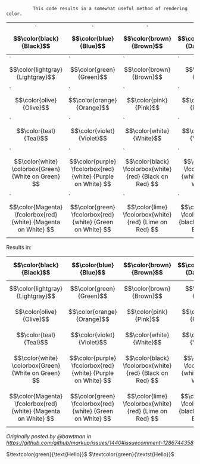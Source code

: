               This code results in a somewhat useful method of rendering color.

| `$$\color{black}{Black}$$ |  `$$\color{blue}{Blue}$$ | `$$\color{brown}{Brown}$$ | `$$\color{darkgray}{Darkgray}$$  | `$$\color{gray}{Gray}$$ | 
| ------------- | ------------- | ------------- | ------------- | ------------- | 
| `$$\color{lightgray}{Lightgray}$$ |  `$$\color{green}{Green}$$ | `$$\color{brown}{Brown}$$ | `$$\color{lime}{Lime}$$  | `$$\color{magenta}{Magenta}$$ |
| `$$\color{olive}{Olive}$$ |  `$$\color{orange}{Orange}$$ | `$$\color{pink}{Pink}$$ | `$$\color{purple}{Purple}$$  | `$$\color{red}{Red}$$ | 
| `$$\color{teal}{Teal}$$ |  `$$\color{violet}{Violet}$$ | `$$\color{white}{White}$$ | `$$\color{yellow}{Yellow}$$  | `$$\color{BurntOrange}{MBurntOrange}$$ |
| `$$\color{white} \colorbox{Green} {White on Green} $$   | `$$\color{purple} \fcolorbox{red}{white} {Purple on White} $$  | `$$\color{black} \fcolorbox{white} {red} {Black on Red} $$   | `$$\color{black} \fcolorbox{red}{white} {Black on White} $$ | `$$\color{black} \colorbox{BurntOrange} {orange background} $$ |
| `$$\color{Magenta} \fcolorbox{red}{white} {Magenta on White} $$ |  `$$\color{green} \fcolorbox{red}{white} {Green on White} $$ | `$$\color{lime} \fcolorbox{white}{red} {Lime on Red} $$ |`$$\color{Orange} \fcolorbox{white}{black} {Orange on Black} $$  | `$$\color{blue} \fcolorbox{white}{red} {Blue on White} $$ | 



Results in:

|  $$\color{black}{Black}$$ |  $$\color{blue}{Blue}$$ | $$\color{brown}{Brown}$$ | $$\color{darkgray}{Darkgray}$$  | $$\color{gray}{Gray}$$ | 
| ------------- | ------------- | ------------- | ------------- | ------------- | 
| $$\color{lightgray}{Lightgray}$$ |  $$\color{green}{Green}$$ | $$\color{brown}{Brown}$$ | $$\color{lime}{Lime}$$  | $$\color{magenta}{Magenta}$$ |
| $$\color{olive}{Olive}$$ |  $$\color{orange}{Orange}$$ | $$\color{pink}{Pink}$$ | $$\color{purple}{Purple}$$  | $$\color{red}{Red}$$ | 
| $$\color{teal}{Teal}$$ |  $$\color{violet}{Violet}$$ | $$\color{white}{White}$$ | $$\color{yellow}{Yellow}$$  | $$\color{BurntOrange}{MBurntOrange}$$ |
| $$\color{white} \colorbox{Green} {White on Green} $$   | $$\color{purple} \fcolorbox{red}{white} {Purple on White} $$  | $$\color{black} \fcolorbox{white} {red} {Black on Red} $$   | $$\color{black} \fcolorbox{red}{white} {Black on White} $$ | $$\color{black} \colorbox{BurntOrange} {orange background} $$ |
|  $$\color{Magenta} \fcolorbox{red}{white} {Magenta on White} $$ |  $$\color{green} \fcolorbox{red}{white} {Green on White} $$ | $$\color{lime} \fcolorbox{white}{red} {Lime on Red} $$ |$$\color{Orange} \fcolorbox{white}{black} {Orange on Black} $$  | $$\color{blue} \fcolorbox{white}{red} {Blue on White} $$ |

_Originally posted by @bawtman in https://github.com/github/markup/issues/1440#issuecomment-1286744358_
           
$\textcolor{green}{\text{Hello}}$
$\textcolor{green}{\textst{Hello}}$
